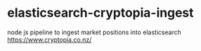 # elasticsearch-cryptopia-ingest
node js pipeline to ingest market positions into elasticsearch
https://www.cryptopia.co.nz/